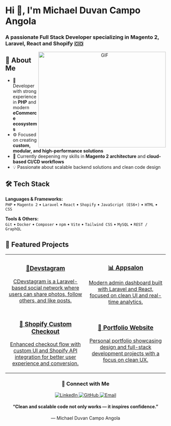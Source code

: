 <h1>Hi 👋, I'm Michael Duvan Campo Angola</h1>
<h3>
  A passionate Full Stack Developer specializing in Magento 2, Laravel, React and Shopify 🇨🇴
</h3>

<p align="center">
  <img align="right" top="500" height="300" width="400" alt="GIF" src="https://media.giphy.com/media/SWoSkN6DxTszqIKEqv/giphy.gif">
</p>

## 🚀 About Me

- 🧠 Developer with strong experience in **PHP** and modern **eCommerce ecosystems**  
- ⚙️ Focused on creating **custom, modular, and high-performance solutions**  
- 🌱 Currently deepening my skills in **Magento 2 architecture** and **cloud-based CI/CD workflows**  
- 💡 Passionate about scalable backend solutions and clean code design  

## 🛠️ Tech Stack

**Languages & Frameworks:**  
`PHP` • `Magento 2` • `Laravel` • `React` • `Shopify` • `JavaScript (ES6+)` • `HTML` • `CSS`  

**Tools & Others:**  
`Git` • `Docker` • `Composer` • `npm` • `Vite` • `Tailwind CSS` • `MySQL` • `REST / GraphQL`  

## 🚀 Featured Projects

<div align="center">
  <table>
    <tr>
      <td width="50%" align="center">
        <a href="https://github.com/mich471/devstagram">
          <h3>🧩Devstagram</h3>
          <p>CDevstagram is a Laravel-based social network where users can share photos, follow others, and like posts.</p>
        </a>
      </td>
      <td width="50%" align="center">
        <a href="https://github.com/mich471/Appsalon">
          <h3>📊 Appsalon</h3>
          <p>Modern admin dashboard built with Laravel and React, focused on clean UI and real-time analytics.</p>
        </a>
      </td>
    </tr>
    <tr>
      <td width="50%" align="center">
        <a href="https://github.com/michaelduvan/shopify-custom-checkout" target="_blank">
          <h3>🛒 Shopify Custom Checkout</h3>
          <p>Enhanced checkout flow with custom UI and Shopify API integration for better user experience and conversion.</p>
        </a>
      </td>
      <td width="50%" align="center">
        <a href="https://github.com/michaelduvan/portfolio" target="_blank">
          <h3>💼 Portfolio Website</h3>
          <p>Personal portfolio showcasing design and full-stack development projects with a focus on clean UX.</p>
        </a>
      </td>
    </tr>
  </table>
</div>


<h3 align="center">🤝 Connect with Me</h3>

<p align="center">
  <a href="https://www.linkedin.com/in/michael-duvan-campo-angola/" target="_blank">
    <img src="https://img.icons8.com/doodle/40/000000/linkedin--v2.png" alt="LinkedIn"/>
  </a>
  <a href="https://github.com/michaelduvan" target="_blank">
    <img src="https://img.icons8.com/doodle/40/000000/github--v1.png" alt="GitHub"/>
  </a>
  <a href="mailto:mduvan.campo@gmail.com" target="_blank">
    <img src="https://img.icons8.com/doodle/40/000000/gmail--v2.png" alt="Email"/>
  </a>
</p>

<h4 align="center">
“Clean and scalable code not only works — it inspires confidence.”  
</h4>

<p align="center">— Michael Duvan Campo Angola</p>
